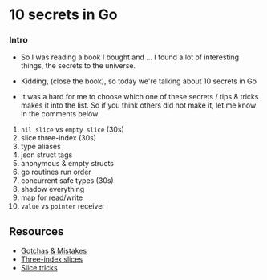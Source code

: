 # 10 secrets in Go

### Intro

- So I was reading a book I bought and ... I found a lot of interesting things, the secrets to the universe.

- Kidding, (close the book), so today we're talking about 10 secrets in Go

- It was a hard for me to choose which one of these secrets / tips & tricks makes it into the list. So if you think others did not make it, let me know in the comments below

1) `nil slice` vs `empty slice` (30s)
2) slice three-index (30s)
3) type aliases
4) json struct tags
5) anonymous & empty structs
6) go routines run order
7) concurrent safe types (30s)
8) shadow everything
9) map for read/write
10) `value` vs `pointer` receiver


## Resources

- [Gotchas & Mistakes](http://devs.cloudimmunity.com/gotchas-and-common-mistakes-in-go-golang/)
- [Three-index slices](https://www.ardanlabs.com/blog/2013/12/three-index-slices-in-go-12.html)
- [Slice tricks](https://github.com/golang/go/wiki/SliceTricks#batching-with-minimal-allocation)
